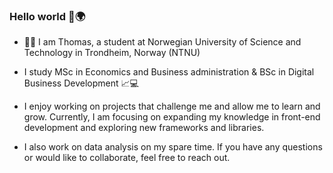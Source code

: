 ### Hello world 👋🌍

- 👦🏻 I am Thomas, a student at Norwegian University of Science and Technology in Trondheim, Norway (NTNU)
- I study MSc in Economics and Business administration & BSc in Digital Business Development 📈💻

- I enjoy working on projects that challenge me and allow me to learn and grow. Currently, I am focusing on expanding my knowledge in front-end development and exploring new frameworks and libraries.
- I also work on data analysis on my spare time.
 If you have any questions or would like to collaborate, feel free to reach out.
